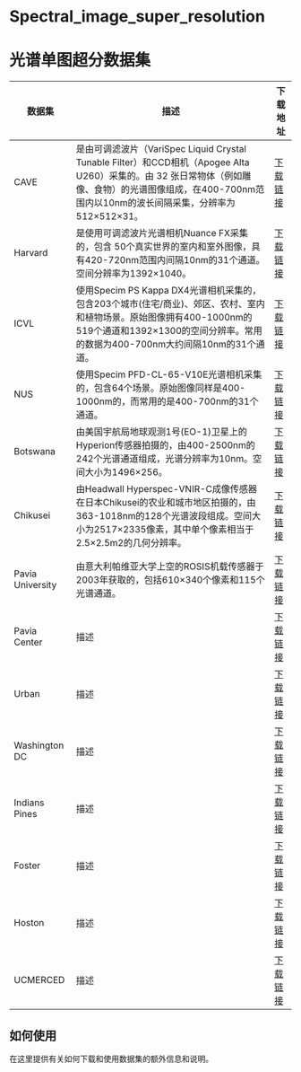 # Spectral_image_super_resolution

# 光谱单图超分数据集

| 数据集 | 描述 | 下载地址 |
|------------|------------|----------|
| CAVE   | 是由可调滤波片（VariSpec Liquid Crystal Tunable Filter）和CCD相机（Apogee Alta U260）采集的。由 32 张日常物体（例如雕像、食物）的光谱图像组成，在400-700nm范围内以10nm的波长间隔采集，分辨率为512×512×31。      | [下载链接](http://www.cs.columbia.edu/CAVE/databases/multispectral) |
| Harvard    | 是使用可调滤波片光谱相机Nuance FX采集的，包含 50个真实世界的室内和室外图像，具有420-720nm范围内间隔10nm的31个通道。空间分辨率为1392×1040。      | [下载链接](http://vision.seas.harvard.edu/hyperspec/explore.html) |
| ICVL    | 使用Specim PS Kappa DX4光谱相机采集的，包含203个城市(住宅/商业)、郊区、农村、室内和植物场景。原始图像拥有400-1000nm的519个通道和1392×1300的空间分辨率。常用的数据为400-700nm大约间隔10nm的31个通道。      | [下载链接](https://icvl.cs.bgu.ac.il/hyperspectral/) |
| NUS    | 使用Specim PFD-CL-65-V10E光谱相机采集的，包含64个场景。原始图像同样是400-1000nm的，而常用的是400-700nm的31个通道。      | [下载链接](http://www.comp.nus.edu.sg/~whitebal/spectral_reconstruction/index.html) |
| Botswana    | 由美国宇航局地球观测1号(EO-1)卫星上的Hyperion传感器拍摄的，由400-2500nm的242个光谱通道组成，光谱分辨率为10nm。空间大小为1496×256。      | [下载链接](https://www.ehu.eus/ccwintco/index.php?title=Hyperspectral_Remote_Sensing_Scenes) |
| Chikusei    | 由Headwall Hyperspec-VNIR-C成像传感器在日本Chikusei的农业和城市地区拍摄的，由363-1018nm的128个光谱波段组成。空间大小为2517×2335像素，其中单个像素相当于2.5×2.5m2的几何分辨率。      | [下载链接](http://naotoyokoya.com/Download.html) |
| Pavia University    | 由意大利帕维亚大学上空的ROSIS机载传感器于2003年获取的，包括610×340个像素和115个光谱通道。      | [下载链接](https://www.ehu.eus/ccwintco/index.php?title=Hyperspectral_Remote_Sensing_Scenes) |
| Pavia Center    | 描述      | [下载链接](https://www.ehu.eus/ccwintco/index.php?title=Hyperspectral_Remote_Sensing_Scenes) |
| Urban    | 描述      | [下载链接](https://rslab.ut.ac.ir/data) |
| Washington DC    | 描述      | [下载链接](https://engineering.purdue.edu/~biehl/MultiSpec/hyperspectral.html) |
| Indians Pines    | 描述      | [下载链接](https://www.ehu.eus/ccwintco/index.php?title=Hyperspectral_Remote_Sensing_Scenes) |
| Foster    | 描述      | [下载链接](https://personalpages.manchester.ac.uk/staff/d.h.foster/Local/_Illumination/_HSIs/Local/_Illumination/_HSIs/_2015.html) |
| Hoston    | 描述      | [下载链接](http://dase.grss-ieee.org/) |
| UCMERCED    | 描述      | [下载链接](http://vision.ucmerced.edu/datasets) |

## 如何使用

在这里提供有关如何下载和使用数据集的额外信息和说明。
